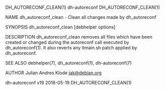 DH_AUTORECONF_CLEAN(1)                                                                                                                               dh-autoreconf                                                                                                                               DH_AUTORECONF_CLEAN(1)

NAME
       dh_autoreconf_clean - Clean all changes made by dh_autoreconf

SYNOPSIS
       dh_autoreconf_clean [debhelper options]

DESCRIPTION
       dh_autoreconf_clean removes all files which have been created or changed during the autoreconf call executed by dh_autoreconf(1). It also reverts any ltmain.sh patch applied by dh_autoreconf.

SEE ALSO
       debhelper(7), dh_autoreconf(1), dh-autoreconf(7)

AUTHOR
       Julian Andres Klode <jak@debian.org>

dh-autoreconf v19                                                                                                                                      2018-05-19                                                                                                                                DH_AUTORECONF_CLEAN(1)
